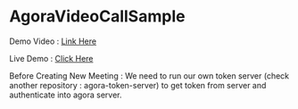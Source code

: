 # AgoraVideoCallSample

Demo Video : [Link Here](https://drive.google.com/file/d/1e8twfmhjO9UBJ3_kZzXC6edG8oA_-X7L/view?usp=share_link)

Live Demo : [Click Here](https://contact2mayurkukadiya.github.io/agora-video-call-frontend/)

Before Creating New Meeting : We need to run our own token server (check another repository : agora-token-server) to get token from server and authenticate into agora server.

[comment]: <> (angular-cli-ghpages --dir=dist/agora-video-call-sample -r git@github-contact2mayurkukadiya:contact2mayurkukadiya/agora-video-call-frontend.git)
